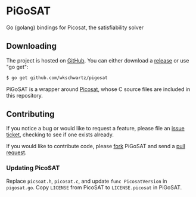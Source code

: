 PiGoSAT
=======

Go (golang) bindings for Picosat, the satisfiability solver

Downloading
-----------

The project is hosted on [GitHub](https://github.com/wkschwartz/pigosat). You
can either download a [release](https://github.com/wkschwartz/PiGoSAT/releases)
or use "go get":

```bash
$ go get github.com/wkschwartz/pigosat
```

PiGoSAT is a wrapper around [Picosat](http://fmv.jku.at/picosat/), whose C
source files are included in this repository.

Contributing
------------

If you notice a bug or would like to request a feature, please file an [issue
ticket](https://github.com/wkschwartz/pigosat/issues), checking to see if one
exists already.

If you would like to contribute code, please
[fork](https://github.com/wkschwartz/PiGoSAT/fork) PiGoSAT and send a [pull
request](https://help.github.com/articles/using-pull-requests).

### Updating PicoSAT

Replace `picsoat.h`, `picosat.c`, and update `func PicosatVersion` in
`pigosat.go`. Copy `LICENSE` from PicoSAT to `LICENSE.picosat` in PiGoSAT.
